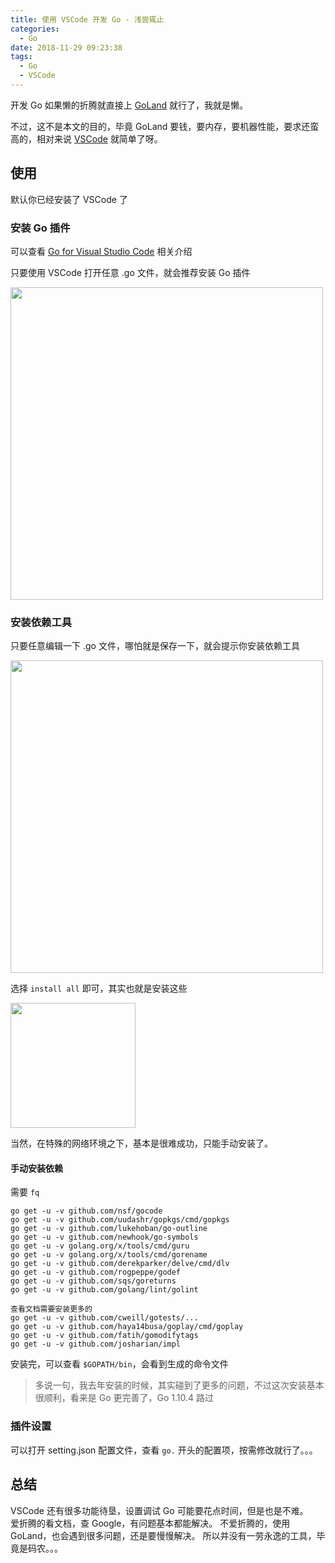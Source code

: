 ```yaml
---
title: 使用 VSCode 开发 Go - 浅尝辄止
categories:
  - Go
date: 2018-11-29 09:23:38
tags:
  - Go
  - VSCode
---
```

开发 Go 如果懒的折腾就直接上 [GoLand](https://www.jetbrains.com/go/) 就行了，我就是懒。

不过，这不是本文的目的，毕竟 GoLand 要钱，要内存，要机器性能，要求还蛮高的，相对来说 [VSCode](https://code.visualstudio.com/) 就简单了呀。

## 使用
默认你已经安装了 VSCode 了

### 安装 Go 插件

可以查看 [Go for Visual Studio Code](https://marketplace.visualstudio.com/items?itemName=ms-vscode.Go) 相关介绍  

只要使用 VSCode 打开任意 .go 文件，就会推荐安装 Go 插件

<img src="/go-extension.png" width="500px" >


### 安装依赖工具

只要任意编辑一下 .go 文件，哪怕就是保存一下，就会提示你安装依赖工具    

<img src="/go-extension2.png" width="500px" >

选择 `install all` 即可，其实也就是安装这些

<img src="/tools.png" width="200px" >

当然，在特殊的网络环境之下，基本是很难成功，只能手动安装了。

#### 手动安装依赖

需要 `fq`  

```text
go get -u -v github.com/nsf/gocode
go get -u -v github.com/uudashr/gopkgs/cmd/gopkgs
go get -u -v github.com/lukehoban/go-outline
go get -u -v github.com/newhook/go-symbols
go get -u -v golang.org/x/tools/cmd/guru
go get -u -v golang.org/x/tools/cmd/gorename
go get -u -v github.com/derekparker/delve/cmd/dlv
go get -u -v github.com/rogpeppe/godef 
go get -u -v github.com/sqs/goreturns
go get -u -v github.com/golang/lint/golint

查看文档需要安装更多的
go get -u -v github.com/cweill/gotests/...
go get -u -v github.com/haya14busa/goplay/cmd/goplay
go get -u -v github.com/fatih/gomodifytags
go get -u -v github.com/josharian/impl
```
安装完，可以查看 `$GOPATH/bin`，会看到生成的命令文件  

> 多说一句，我去年安装的时候，其实碰到了更多的问题，不过这次安装基本很顺利，看来是 Go 更完善了，Go 1.10.4 路过   

### 插件设置

可以打开 setting.json 配置文件，查看 `go.` 开头的配置项，按需修改就行了。。。

## 总结

VSCode 还有很多功能待垦，设置调试 Go 可能要花点时间，但是也是不难。  
爱折腾的看文档，查 Google，有问题基本都能解决。 
不爱折腾的，使用 GoLand，也会遇到很多问题，还是要慢慢解决。
所以并没有一劳永逸的工具，毕竟是码农。。。



